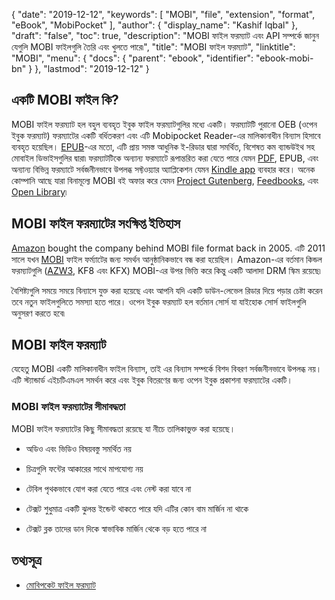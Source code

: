 {
  "date": "2019-12-12",
  "keywords": [
    "MOBI",
    "file",
    "extension",
    "format",
    "eBook",
    "MobiPocket"
  ],
  "author": {
    "display_name": "Kashif Iqbal"
  },
  "draft": "false",
  "toc": true,
  "description": "MOBI ফাইল ফরম্যাট এবং API সম্পর্কে জানুন যেগুলি MOBI ফাইলগুলি তৈরি এবং খুলতে পারে৷",
  "title": "MOBI ফাইল ফরম্যাট",
  "linktitle": "MOBI",
  "menu": {
    "docs": {
      "parent": "ebook",
      "identifier": "ebook-mobi-bn"
    }
  },
  "lastmod": "2019-12-12"
}

## একটি MOBI ফাইল কি?

MOBI ফাইল ফরম্যাট হল বহুল ব্যবহৃত ইবুক ফাইল ফরম্যাটগুলির মধ্যে একটি। ফরম্যাটটি পুরানো OEB (ওপেন ইবুক ফরম্যাট) ফরম্যাটের একটি বর্ধিতকরণ এবং এটি Mobipocket Reader-এর মালিকানাধীন বিন্যাস হিসাবে ব্যবহৃত হয়েছিল। [EPUB](/ebook/epub/)-এর মতো, এটি প্রায় সমস্ত আধুনিক ই-রিডার দ্বারা সমর্থিত, বিশেষত কম ব্যান্ডউইথ সহ মোবাইল ডিভাইসগুলির দ্বারা৷ ফরম্যাটটিকে অন্যান্য ফরম্যাটে রূপান্তরিত করা যেতে পারে যেমন [PDF](/pdf/), EPUB, এবং অন্যান্য বিভিন্ন ফরম্যাটে সর্বজনীনভাবে উপলব্ধ সফ্টওয়্যার অ্যাপ্লিকেশন যেমন [Kindle app](https://www.amazon.com/kindle-dbs/fd/kcp) ব্যবহার করে। অনেক কোম্পানি আছে যারা বিনামূল্যে MOBI বই অফার করে যেমন [Project Gutenberg](https://www.gutenberg.org/), [Feedbooks](http://www.feedbooks.com/), এবং [Open Library](https://openlibrary.org/)৷

## MOBI ফাইল ফরম্যাটের সংক্ষিপ্ত ইতিহাস

[Amazon](https://www.amazon.com) bought the company behind MOBI file format back in 2005. এটি 2011 সালে যখন [MOBI](/ebook/mobi/) ফাইল ফর্ম্যাটের জন্য সমর্থন আনুষ্ঠানিকভাবে বন্ধ করা হয়েছিল। Amazon-এর বর্তমান কিন্ডল ফরম্যাটগুলি ([AZW3](/ebook/azw3/), KF8 এবং KFX) MOBI-এর উপর ভিত্তি করে কিন্তু একটি আলাদা DRM স্কিম রয়েছে৷

বৈশিষ্ট্যগুলি সময়ে সময়ে বিন্যাসে যুক্ত করা হয়েছে এবং আপনি যদি একটি ডাউন-লেভেল রিডার দিয়ে পড়ার চেষ্টা করেন তবে নতুন ফাইলগুলিতে সমস্যা হতে পারে। ওপেন ইবুক ফরম্যাট হল বর্তমান সোর্স যা যাইহোক সোর্স ফাইলগুলি অনুসরণ করতে হবে৷

## MOBI ফাইল ফরম্যাট

যেহেতু MOBI একটি মালিকানাধীন ফাইল বিন্যাস, তাই এর বিন্যাস সম্পর্কে বিশদ বিবরণ সর্বজনীনভাবে উপলব্ধ নয়। এটি স্ট্যান্ডার্ড এইচটিএমএল সমর্থন করে এবং ইবুক বিতরণের জন্য ওপেন ইবুক প্রকাশনা ফরম্যাটের একটি।

### MOBI ফাইল ফরম্যাটের সীমাবদ্ধতা

MOBI ফাইল ফরম্যাটের কিছু সীমাবদ্ধতা রয়েছে যা নীচে তালিকাভুক্ত করা হয়েছে।

* অডিও এবং ভিডিও বিষয়বস্তু সমর্থিত নয়

* চিত্রগুলি ফন্টের আকারের সাথে মাপযোগ্য নয়

* টেবিল পৃথকভাবে যোগ করা যেতে পারে এবং নেস্ট করা যাবে না

* টেক্সট শুধুমাত্র একটি ঝুলন্ত ইন্ডেন্ট থাকতে পারে যদি এটির কোন বাম মার্জিন না থাকে

* টেক্সট ব্লক তাদের ডান দিকে স্বাভাবিক মার্জিন থেকে বড় হতে পারে না


## তথ্যসূত্র

* [মোবিপকেট ফাইল ফরম্যাট](https://www.loc.gov/preservation/digital/formats/fdd/fdd000472.shtml)


